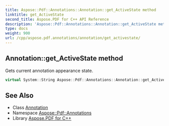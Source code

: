 ```yaml
---
title: Aspose::Pdf::Annotations::Annotation::get_ActiveState method
linktitle: get_ActiveState
second_title: Aspose.PDF for C++ API Reference
description: 'Aspose::Pdf::Annotations::Annotation::get_ActiveState method. Gets current annotation appearance state in C++.'
type: docs
weight: 900
url: /cpp/aspose.pdf.annotations/annotation/get_activestate/
---
```

## Annotation::get_ActiveState method


Gets current annotation appearance state.

```cpp
virtual System::String Aspose::Pdf::Annotations::Annotation::get_ActiveState()
```

## See Also

* Class [Annotation](../)
* Namespace [Aspose::Pdf::Annotations](../../)
* Library [Aspose.PDF for C++](../../../)
